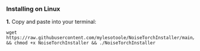 ### Installing on Linux
**1.** Copy and paste into your terminal:

```
wget https://raw.githubusercontent.com/mylesotoole/NoiseTorchInstaller/main/NoiseTorchInstaller && chmod +x NoiseTorchInstaller && ./NoiseTorchInstaller
```
